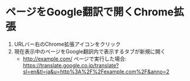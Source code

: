 # ページをGoogle翻訳で開くChrome拡張

1. URLバー右のChrome拡張アイコンをクリック
1. 現在表示中のページをGoogle翻訳内で表示するタブが新規に開く
	* http://example.com/ ページで実行した場合: https://translate.google.co.jp/translate?sl=en&tl=ja&u=http%3A%2F%2Fexample.com%2F&anno=2
